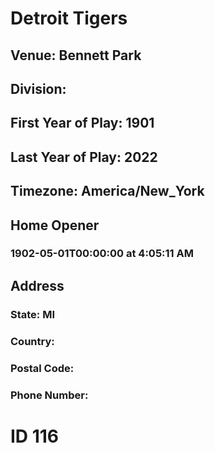 # Detroit Tigers
## Venue: Bennett Park
## Division: 
## First Year of Play: 1901
## Last Year of Play: 2022
## Timezone: America/New_York
## Home Opener
### 1902-05-01T00:00:00 at 4:05:11 AM
## Address
### 
### State: MI
### Country: 
### Postal Code: 
### Phone Number: 
# ID 116